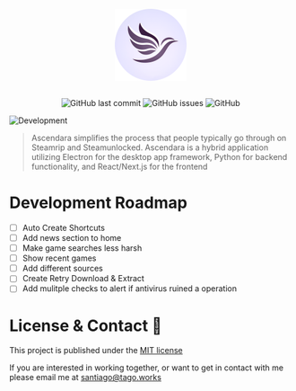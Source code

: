 <div align="center">
    </a>
    <br />
    <img align="center" width="128" height="128" src="./readme/ascendara.png">
    <br />
    <br />
    
    
   ![GitHub last commit](https://img.shields.io/github/last-commit/t-a-g-o/ascendara)
   ![GitHub issues](https://img.shields.io/github/issues-raw/t-a-g-o/ascendara)
   ![GitHub](https://img.shields.io/github/license/t-a-g-o/ascendara)
    
</div>

![Development](https://img.shields.io/badge/UNDER%20DEVELOPMENT-FF3100)


> Ascendara simplifies the process that people typically go through on Steamrip and Steamunlocked.  Ascendara is a hybrid application utilizing Electron for the desktop app framework, Python for backend functionality, and React/Next.js for the frontend

# Development Roadmap
- [ ] Auto Create Shortcuts
- [ ] Add news section to home
- [ ] Make game searches less harsh
- [ ] Show recent games
- [ ] Add different sources
- [ ] Create Retry Download & Extract
- [ ] Add mulitple checks to alert if antivirus ruined a operation

# License & Contact 📃
This project is published under the [MIT license](./LICENSE)

If you are interested in working together, or want to get in contact with me please email me at santiago@tago.works
